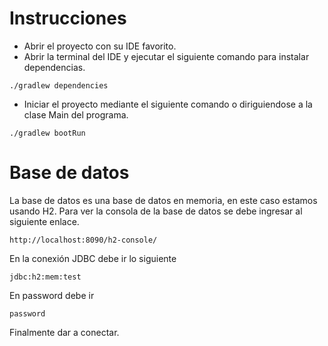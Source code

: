 # Instrucciones


* Abrir el proyecto con su IDE favorito.
* Abrir la terminal del IDE y ejecutar el siguiente comando para instalar dependencias.
```
./gradlew dependencies
```
* Iniciar el proyecto mediante el siguiente comando o diriguiendose a la clase Main del programa.
```
./gradlew bootRun
```

# Base de datos
La base de datos es una base de datos en memoria, en este caso estamos usando H2.
Para ver la consola de la base de datos se debe ingresar al siguiente enlace.
```
http://localhost:8090/h2-console/
```

En la conexión JDBC debe ir lo siguiente
```
jdbc:h2:mem:test
```

En password debe ir
```
password
```

Finalmente dar a conectar.
